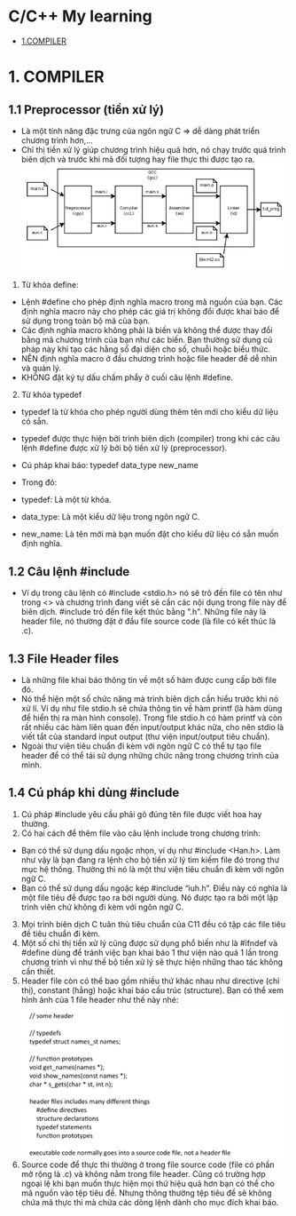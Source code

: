 # C/C++ My learning
- [1.COMPILER](#1-COMPILER)

# 1. COMPILER
## 1.1 Preprocessor (tiền xử lý)
- Là một tính năng đặc trưng của ngôn ngữ C => dễ dàng phát triển chương trình hơn,...
- Chỉ thị tiền xử lý giúp chương trình hiệu quả hơn, nó chạy trước quá trình biên dịch và trước khi mã đối tượng hay file thực thi được tạo ra.
![alt text](image-1.png)
1. Từ khóa define: 
- Lệnh #define cho phép định nghĩa macro trong mã nguồn của bạn. Các định nghĩa macro này cho phép các giá trị không đổi được khai báo để sử dụng trong toàn bộ mã của bạn.
- Các định nghĩa macro không phải là biến và không thể được thay đổi bằng mã chương trình của bạn như các biến. Bạn thường sử dụng cú pháp này khi tạo các hằng số đại diện cho số, chuỗi hoặc biểu thức.
- NÊN định nghĩa macro ở đầu chương trình hoặc file header để dễ nhìn và quản lý.
- KHÔNG đặt ký tự dấu chấm phẩy ở cuối câu lệnh #define.
2. Từ khóa typedef 

- typedef là từ khóa cho phép người dùng thêm tên mới cho kiểu dữ liệu có sẵn.
- typedef được thực hiện bởi trình biên dịch (compiler) trong khi các câu lệnh #define được xử lý bởi bộ tiền xử lý (preprocessor).
- Cú pháp khai báo:
typedef data_type new_name
- Trong đó:

- typedef: Là một từ khóa.
- data_type: Là một kiểu dữ liệu trong ngôn ngữ C.
- new_name: Là tên mới mà bạn muốn đặt cho kiểu dữ liệu có sẵn muốn định nghĩa.
## 1.2 Câu lệnh #include
- Ví dụ trong câu lệnh có #include <stdio.h> nó sẽ trỏ đến file có tên như trong <> và chương trình đang viết sẽ cần các nội dụng trong file này để biên dịch. #include trỏ đến file kết thúc bằng ".h". Những file này là header file, nó thường đặt ở đầu file source code (là file có kết thúc là .c).
## 1.3 File Header files
- Là những file khai báo thông tin về một số hàm được cung cấp bởi file đó. 
- Nó thể hiện một số chức năng mà trình biên dịch cần hiểu trước khi nó xử lí. Ví dụ như file stdio.h sẽ chứa thông tin về hàm printf (là hàm dùng để hiển thị ra màn hình console). Trong file stdio.h có hàm printf và còn rất nhiều các hàm liên quan đến input/output khác nữa,  cho nên stdio là viết tắt của standard input output (thư viện input/output tiêu chuẩn).
- Ngoài thư viện tiêu chuẩn đi kèm với ngôn ngữ C có thể tự tạo file header để có thể tái sử dụng những chức năng trong chương trình của mình.
## 1.4 Cú pháp khi dùng #include
1. Cú pháp #include yêu cầu phải gõ đúng  tên file được viết hoa hay thường.
2. Có hai cách để thêm file vào câu lệnh include trong chương trình:

- Bạn có thể sử dụng dấu ngoặc nhọn, ví dụ như #include <Han.h>. Làm như vậy là bạn đang ra lệnh cho bộ tiền xử lý tìm kiếm file đó trong thư mục hệ thống. Thường thì nó là một thư viện tiêu chuẩn đi kèm với ngôn ngữ C.
- Bạn có thể sử dụng dấu ngoặc kép #include “iuh.h”. Điều này có nghĩa là một file tiêu đề được tạo ra bởi người dùng. Nó được tạo ra bởi một lập trình viên chứ không đi kèm với ngôn ngữ C.
3. Mọi trình biên dịch C tuân thủ tiêu chuẩn của C11 đều có tập các file tiêu đề tiêu chuẩn đi kèm.
4. Một số chỉ thị tiền xử lý cũng được sử dụng phổ biến như là #ifndef và #define dùng để tránh việc bạn khai báo 1 thư viện nào quá 1 lần trong chương trình  vì như thế bộ tiền xử lý sẽ thực hiện những thao tác không cần thiết.
5. Header file còn có thể bao gồm nhiều thứ khác nhau như directive (chỉ thị), constant (hằng) hoặc khai báo cấu trúc (structure). Bạn có thể xem hình ảnh của 1 file header như thế này nhé:
![alt text](image.png)
6. Source code để thực thi thường ở trong file source code (file có phần mở rộng là .c) và không nằm trong file header. Cũng có trường hợp ngoại lệ khi bạn muốn thực hiện mọi thứ hiệu quả hơn bạn có thể cho mã nguồn vào tệp tiêu đề. Nhưng thông thường tệp tiêu đề sẽ không chứa mã thực thi mà chứa các dòng lệnh dành cho mục đích khai báo. 
##